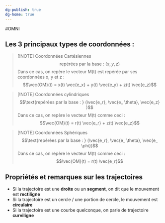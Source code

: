 ```yaml
---
dg-publish: true
dg-home: true
---
```

#OMNI


## Les 3 principaux types de coordonnées :


> [!NOTE] Coordonnées Cartésiennes
> $$\text{repérées par la base : } (x, y, z)$$
> Dans ce cas, on repère le vecteur M(t) est repérée par ses coordonnées x, y et z :
> $$\vec{OM}(t) = x(t) \vec{e_x} + y(t) \vec{e_y} + z(t) \vec{e_z}$$

> [!NOTE] Coordonnées cylindriques
> $$\text{repérées par la base : } (\vec{e_r}, \vec{e_ \theta}, \vec{e_z} )$$
> Dans ce cas, on repère le vecteur M(t) comme ceci :
> $$\vec{OM}(t) = r(t) \vec{e_r} + z(t) \vec{e_z}$$

> [!NOTE] Coordonnées Sphériques
> $$\text{repérées par la base : } (\vec{e_r}, \vec{e_ \theta}, \vec{e_ \phi})$$
> Dans ce cas, on repère le vecteur M(t) comme ceci :
> $$\vec{OM}(t) = r(t) \vec{e_r}$$

## Propriétés et remarques sur les trajectoires

* Si la trajectoire est une **droite** ou un **segment**, on dit que le mouvement est **rectiligne**
* Si la trajectoire est un cercle / une portion de cercle, le mouvement est **circulaire**
* Si la trajectoire est une courbe quelconque, on parle de trajectoire **curviligne**









